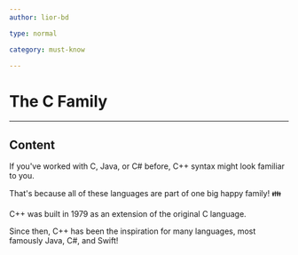 ```yaml
---
author: lior-bd

type: normal

category: must-know

---
```


# The C Family

---

## Content

If you've worked with C, Java, or C# before, C++ syntax might look familiar to you.

That's because all of these languages are part of one big happy family! 👪

C++ was built in 1979 as an extension of the original C language.

Since then, C++ has been the inspiration for many languages, most famously Java, C#, and Swift!